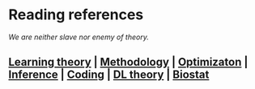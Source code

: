 # Reading references

*We are neither slave nor enemy of theory.*

[Learning theory](learning_theory.md) | [Methodology](methodology.md) | [Optimizaton](optimization.md) | [Inference](inference.md) | [Coding](coding.md) | [DL theory](deep_learning.md) | [Biostat](biostat.md)
--------
